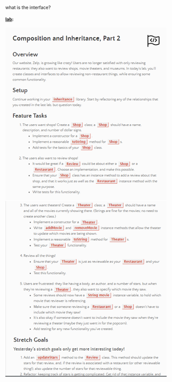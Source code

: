 what is the interface?

#### [lab](https://github.com/Ahmad-A2020/java-fundamentals):
![lab3](/Code-401/ScreenShot/lab7-1.PNG)
![lab3](/Code-401/ScreenShot/lab7-2.PNG)
